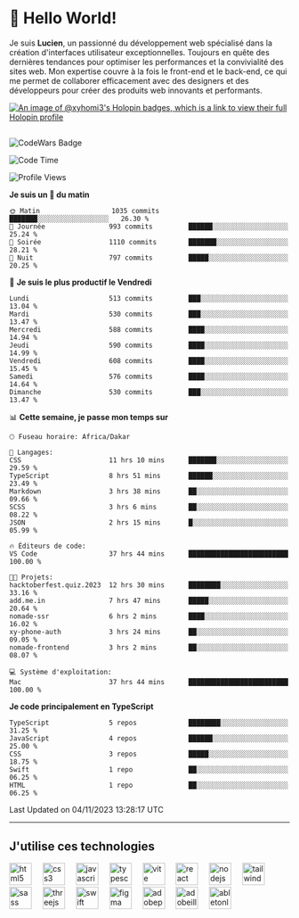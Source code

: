 # 👋 Hello World!

Je suis **Lucien**, un passionné du développement web spécialisé dans la création d'interfaces utilisateur exceptionnelles. Toujours en quête des dernières tendances pour optimiser les performances et la convivialité des sites web. Mon expertise couvre à la fois le front-end et le back-end, ce qui me permet de collaborer efficacement avec des designers et des développeurs pour créer des produits web innovants et performants.

[![An image of @xyhomi3's Holopin badges, which is a link to view their full Holopin profile](https://holopin.me/xyhomi3)](https://holopin.io/@xyhomi3)

##

![CodeWars Badge](https://www.codewars.com/users/xyhomi3/badges/small)

<!--START_SECTION:waka-->
![Code Time](http://img.shields.io/badge/Code%20Time-191%20hrs%2016%20mins-blue)

![Profile Views](http://img.shields.io/badge/Vues%20du%20profil-5-blue)

**Je suis un 🐤 du matin** 

```text
🌞 Matin                  1035 commits        ███████░░░░░░░░░░░░░░░░░░   26.30 % 
🌆 Journée                993 commits         ██████░░░░░░░░░░░░░░░░░░░   25.24 % 
🌃 Soirée                 1110 commits        ███████░░░░░░░░░░░░░░░░░░   28.21 % 
🌙 Nuit                   797 commits         █████░░░░░░░░░░░░░░░░░░░░   20.25 % 
```
📅 **Je suis le plus productif le Vendredi** 

```text
Lundi                    513 commits         ███░░░░░░░░░░░░░░░░░░░░░░   13.04 % 
Mardi                    530 commits         ███░░░░░░░░░░░░░░░░░░░░░░   13.47 % 
Mercredi                 588 commits         ████░░░░░░░░░░░░░░░░░░░░░   14.94 % 
Jeudi                    590 commits         ████░░░░░░░░░░░░░░░░░░░░░   14.99 % 
Vendredi                 608 commits         ████░░░░░░░░░░░░░░░░░░░░░   15.45 % 
Samedi                   576 commits         ████░░░░░░░░░░░░░░░░░░░░░   14.64 % 
Dimanche                 530 commits         ███░░░░░░░░░░░░░░░░░░░░░░   13.47 % 
```


📊 **Cette semaine, je passe mon temps sur** 

```text
🕑︎ Fuseau horaire: Africa/Dakar

💬 Langages: 
CSS                      11 hrs 10 mins      ███████░░░░░░░░░░░░░░░░░░   29.59 % 
TypeScript               8 hrs 51 mins       ██████░░░░░░░░░░░░░░░░░░░   23.49 % 
Markdown                 3 hrs 38 mins       ██░░░░░░░░░░░░░░░░░░░░░░░   09.66 % 
SCSS                     3 hrs 6 mins        ██░░░░░░░░░░░░░░░░░░░░░░░   08.22 % 
JSON                     2 hrs 15 mins       █░░░░░░░░░░░░░░░░░░░░░░░░   05.99 % 

🔥 Éditeurs de code: 
VS Code                  37 hrs 44 mins      █████████████████████████   100.00 % 

🐱‍💻 Projets: 
hacktoberfest.quiz.2023  12 hrs 30 mins      ████████░░░░░░░░░░░░░░░░░   33.16 % 
add.me.in                7 hrs 47 mins       █████░░░░░░░░░░░░░░░░░░░░   20.64 % 
nomade-ssr               6 hrs 2 mins        ████░░░░░░░░░░░░░░░░░░░░░   16.02 % 
xy-phone-auth            3 hrs 24 mins       ██░░░░░░░░░░░░░░░░░░░░░░░   09.05 % 
nomade-frontend          3 hrs 2 mins        ██░░░░░░░░░░░░░░░░░░░░░░░   08.07 % 

💻 Système d'exploitation: 
Mac                      37 hrs 44 mins      █████████████████████████   100.00 % 
```

**Je code principalement en TypeScript** 

```text
TypeScript               5 repos             ████████░░░░░░░░░░░░░░░░░   31.25 % 
JavaScript               4 repos             ██████░░░░░░░░░░░░░░░░░░░   25.00 % 
CSS                      3 repos             █████░░░░░░░░░░░░░░░░░░░░   18.75 % 
Swift                    1 repo              ██░░░░░░░░░░░░░░░░░░░░░░░   06.25 % 
HTML                     1 repo              ██░░░░░░░░░░░░░░░░░░░░░░░   06.25 % 
```




 Last Updated on 04/11/2023 13:28:17 UTC
<!--END_SECTION:waka-->
---

## J'utilise ces technologies

<div align="left">
  <img src="https://skillicons.dev/icons?i=html" height="40" alt="html5 logo"  />
  <img width="12" />
  <img src="https://skillicons.dev/icons?i=css" height="40" alt="css3 logo"  />
  <img width="12" />
  <img src="https://skillicons.dev/icons?i=js" height="40" alt="javascript logo"  />
  <img width="12" />
  <img src="https://skillicons.dev/icons?i=ts" height="40" alt="typescript logo"  />
  <img width="12" />
  <img src="https://skillicons.dev/icons?i=vite" height="40" alt="vite logo"  />
  <img width="12" />
  <img src="https://skillicons.dev/icons?i=react" height="40" alt="react logo"  />
  <img width="12" />
  <img src="https://cdn.jsdelivr.net/gh/devicons/devicon/icons/nodejs/nodejs-original.svg" height="40" alt="nodejs logo"  />
  <img width="12" />
  <img src="https://skillicons.dev/icons?i=tailwind" height="40" alt="tailwindcss logo"  />
  <img width="12" />
  <img src="https://skillicons.dev/icons?i=sass" height="40" alt="sass logo"  />
  <img width="12" />
  <img src="https://skillicons.dev/icons?i=threejs" height="40" alt="threejs logo"  />
  <img width="12" />
  <img src="https://skillicons.dev/icons?i=swift" height="40" alt="swift logo"  />
  <img width="12" />
  <img src="https://skillicons.dev/icons?i=figma" height="40" alt="figma logo"  />
  <img width="12" />
  <img src="https://skillicons.dev/icons?i=ps" height="40" alt="adobephotoshop logo"  />
  <img width="12" />
  <img src="https://skillicons.dev/icons?i=ai" height="40" alt="adobeillustrator logo"  />
  <img width="12" />
  <img src="https://skillicons.dev/icons?i=ableton" height="40" alt="abletonlive logo"  />
</div>



